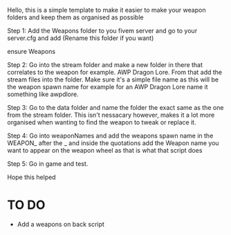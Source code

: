 Hello, this is a simple template to make it easier to make your weapon folders and keep them as organised as possible

Step 1: Add the Weapons folder to you fivem server and go to your server.cfg and add (Rename this folder if you want)

ensure Weapons

Step 2: Go into the stream folder and make a new folder in there that correlates to the weapon for example. AWP Dragon Lore. From that add the stream files into the folder. Make sure it's a simple file name as this will be the weapon spawn name for example for an AWP Dragon Lore name it something like awpdlore.

Step 3: Go to the data folder and name the folder the exact same as the one from the stream folder. This isn't nessacary however, makes it a lot more organised when wanting to find the weapon to tweak or replace it.

Step 4: Go into weaponNames and add the weapons spawn name in the WEAPON_ after the _ and inside the quotations add the Weapon name you want to appear on the weapon wheel as that is what that script does

Step 5: Go in game and test.

Hope this helped


# TO DO

- Add a weapons on back script